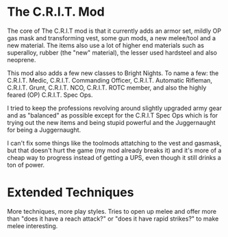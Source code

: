 # The C.R.I.T. Mod
The core of The C.R.I.T mod is that it currently adds an armor set, mildly OP gas mask and transforming vest, some gun mods, a new melee/tool and a new material. The items also use a lot of higher end materials such as superalloy, rubber (the "new" material), the lesser used hardsteel and also neoprene.

This mod also adds a few new classes to Bright Nights. To name a few: the C.R.I.T. Medic, C.R.I.T. Commanding Officer, C.R.I.T. Automatic Rifleman, C.R.I.T. Grunt, C.R.I.T. NCO, C.R.I.T. ROTC member, and also the highly feared (OP) C.R.I.T. Spec Ops.

I tried to keep the professions revolving around slightly upgraded army gear and as "balanced" as possible except for the C.R.I.T Spec Ops which is for trying out the new items and being stupid powerful and the Juggernaught for being a Juggernaught.

I can't fix some things like the toolmods attatching to the vest and gasmask, but that doesn't hurt the game (my mod already breaks it) and it's more of a cheap way to progress instead of getting a UPS, even though it still drinks a ton of power.

# Extended Techniques
More techniques, more play styles. Tries to open up melee and offer more than "does it have a reach attack?" or "does it have rapid strikes?" to make melee interesting.
